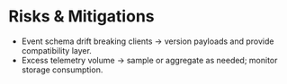 # Risks & Mitigations
- Event schema drift breaking clients → version payloads and provide compatibility layer.
- Excess telemetry volume → sample or aggregate as needed; monitor storage consumption.

